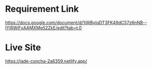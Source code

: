 # Requirement Link

https://docs.google.com/document/d/1iWBylqDT3FK49dC57z6nNB--IYjRWiFxAAMXMg52ZkE/edit?tab=t.0

 

# Live Site 
https://jade-concha-2a6359.netlify.app/

